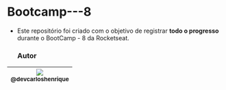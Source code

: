 # Bootcamp---8

- Este repositório foi criado com o objetivo de registrar **todo o progresso** durante o BootCamp - 8 da Rocketseat.


   ### Autor
   
| [<img src="https://avatars2.githubusercontent.com/u/57951744?s=180&v=4"><br><sub>@devcarloshenrique</sub>](https://github.com/devcarloshenrique) |
| :---: |
   
